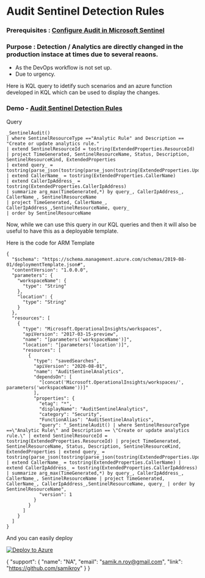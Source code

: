 

# Audit Sentinel Detection Rules

### Prerequisites : [Configure Audit in Microsoft Sentinel](https://learn.microsoft.com/en-us/azure/sentinel/enable-monitoring)

### Purpose : Detection / Analytics are directly changed in the production instace at times due to several reaons.

 + As the DevOps workflow is not set up.
 + Due to urgency.

Here is KQL query to idetify such scenarios and an azure function developed in KQL which can be used to display the changes.

### Demo - [Audit Sentinel Detection Rules](https://www.youtube.com/watch?v=v7XQSBnzfHg)

Query


```
_SentinelAudit()
| where SentinelResourceType =="Analytic Rule" and Description == "Create or update analytics rule."
| extend SentinelResourceId = tostring(ExtendedProperties.ResourceId)
| project TimeGenerated, SentinelResourceName, Status, Description, SentinelResourceKind, ExtendedProperties
| extend query_ = tostring(parse_json(tostring(parse_json(tostring(ExtendedProperties.UpdatedResourceState)).properties)).query)
| extend CallerName_ = tostring(ExtendedProperties.CallerName)
| extend CallerIpAddress_ = tostring(ExtendedProperties.CallerIpAddress)
| summarize arg_max(TimeGenerated,*) by query_, CallerIpAddress_, CallerName_, SentinelResourceName
| project TimeGenerated, CallerName_, CallerIpAddress_,SentinelResourceName, query_
| order by SentinelResourceName

```

Now, while we can use this query in our KQL queries and then it will also be useful to have this as a deployable template.

Here is the code for ARM Template

```
{
  "$schema": "https://schema.management.azure.com/schemas/2019-08-01/deploymentTemplate.json#",
  "contentVersion": "1.0.0.0",
  "parameters": {
    "workspaceName": {
      "type": "String"
    },
    "location": {
      "type": "String"
    }
  },
  "resources": [
    {
      "type": "Microsoft.OperationalInsights/workspaces",
      "apiVersion": "2017-03-15-preview",
      "name": "[parameters('workspaceName')]",
      "location": "[parameters('location')]",
      "resources": [
        {
          "type": "savedSearches",
          "apiVersion": "2020-08-01",
          "name": "AuditSentinelAnalytics",
          "dependsOn": [
            "[concat('Microsoft.OperationalInsights/workspaces/', parameters('workspaceName'))]"
          ],
          "properties": {
            "etag": "*",
            "displayName": "AuditSentinelAnalytics",
            "category": "Security",
            "FunctionAlias": "AuditSentinelAnalytics",
            "query": "_SentinelAudit() | where SentinelResourceType ==\"Analytic Rule\" and Description == \"Create or update analytics rule.\" | extend SentinelResourceId = tostring(ExtendedProperties.ResourceId) | project TimeGenerated, SentinelResourceName, Status, Description, SentinelResourceKind, ExtendedProperties | extend query_ = tostring(parse_json(tostring(parse_json(tostring(ExtendedProperties.UpdatedResourceState)).properties)).query) | extend CallerName_ = tostring(ExtendedProperties.CallerName) | extend CallerIpAddress_ = tostring(ExtendedProperties.CallerIpAddress) | summarize arg_max(TimeGenerated,*) by query_, CallerIpAddress_, CallerName_, SentinelResourceName | project TimeGenerated, CallerName_, CallerIpAddress_,SentinelResourceName, query_ | order by SentinelResourceName",
            "version": 1
          }
        }
      ]
    }
  ]
}
```

And you can easily deploy

[![Deploy to Azure](https://aka.ms/deploytoazurebutton)](https://portal.azure.com/#create/Microsoft.Template/uri/https%3A%2F%2Fgithub.com%2FAzure%2FAzure-Sentinel%2FTools%2FAudit-Sentinel-Detection%2Fazuredeploy.json)


{
"support": {
"name": "NA",
"email": "samik.n.roy@gmail.com",
"link": "https://github.com/samikroy"
}
} 
